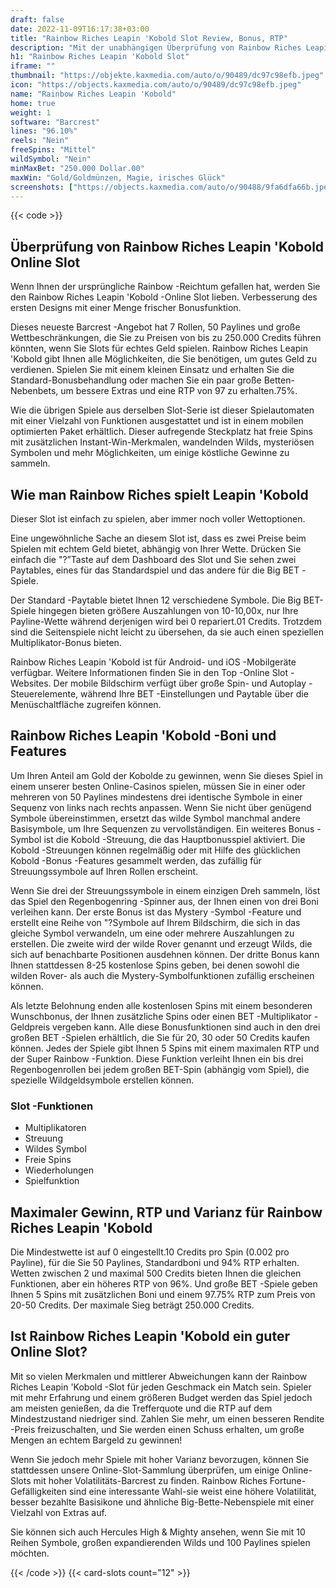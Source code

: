 ```yaml
---
draft: false
date: 2022-11-09T16:17:38+03:00
title: "Rainbow Riches Leapin 'Kobold Slot Review, Bonus, RTP"
description: "Mit der unabhängigen Überprüfung von Rainbow Riches Leapin 'Kobold -Slot aus Barcrest können Sie kostenlos oder echtes Geld spielen und hier einen Bonus erhalten!"
h1: "Rainbow Riches Leapin 'Kobold Slot"
iframe: ""
thumbnail: "https://objekte.kaxmedia.com/auto/o/90489/dc97c98efb.jpeg"
icon: "https://objects.kaxmedia.com/auto/o/90489/dc97c98efb.jpeg"
name: "Rainbow Riches Leapin 'Kobold"
home: true
weight: 1
software: "Barcrest"
lines: "96.10%"
reels: "Nein"
freeSpins: "Mittel"
wildSymbol: "Nein"
minMaxBet: "250.000 Dollar.00"
maxWin: "Gold/Goldmünzen, Magie, irisches Glück"
screenshots: ["https://objects.kaxmedia.com/auto/o/90488/9fa6dfa66b.jpeg"]
---
```


{{< code >}}<h2>Überprüfung von Rainbow Riches Leapin 'Kobold Online Slot</h2><p>Wenn Ihnen der ursprüngliche Rainbow -Reichtum gefallen hat, werden Sie den Rainbow Riches Leapin 'Kobold -Online Slot lieben. Verbesserung des ersten Designs mit einer Menge frischer Bonusfunktion.</p><p>Dieses neueste Barcrest -Angebot hat 7 Rollen, 50 Paylines und große Wettbeschränkungen, die Sie zu Preisen von bis zu 250.000 Credits führen könnten, wenn Sie Slots für echtes Geld spielen. Rainbow Riches Leapin 'Kobold gibt Ihnen alle Möglichkeiten, die Sie benötigen, um gutes Geld zu verdienen. Spielen Sie mit einem kleinen Einsatz und erhalten Sie die Standard-Bonusbehandlung oder machen Sie ein paar große Betten-Nebenbets, um bessere Extras und eine RTP von 97 zu erhalten.75%.</p><p>Wie die übrigen Spiele aus derselben Slot-Serie ist dieser Spielautomaten mit einer Vielzahl von Funktionen ausgestattet und ist in einem mobilen optimierten Paket erhältlich. Dieser aufregende Steckplatz hat freie Spins mit zusätzlichen Instant-Win-Merkmalen, wandelnden Wilds, mysteriösen Symbolen und mehr Möglichkeiten, um einige köstliche Gewinne zu sammeln.</p><h2>Wie man Rainbow Riches spielt Leapin 'Kobold</h2><p>Dieser Slot ist einfach zu spielen, aber immer noch voller Wettoptionen.</p><p>Eine ungewöhnliche Sache an diesem Slot ist, dass es zwei Preise beim Spielen mit echtem Geld bietet, abhängig von Ihrer Wette. Drücken Sie einfach die "?”Taste auf dem Dashboard des Slot und Sie sehen zwei Paytables, eines für das Standardspiel und das andere für die Big BET -Spiele.</p><p>Der Standard -Paytable bietet Ihnen 12 verschiedene Symbole. Die Big BET-Spiele hingegen bieten größere Auszahlungen von 10-10,00x, nur Ihre Payline-Wette während derjenigen wird bei 0 repariert.01 Credits. Trotzdem sind die Seitenspiele nicht leicht zu übersehen, da sie auch einen speziellen Multiplikator-Bonus bieten.</p><p>Rainbow Riches Leapin 'Kobold ist für Android- und iOS -Mobilgeräte verfügbar. Weitere Informationen finden Sie in den Top -Online Slot -Websites. Der mobile Bildschirm verfügt über große Spin- und Autoplay -Steuerelemente, während Ihre BET -Einstellungen und Paytable über die Menüschaltfläche zugreifen können.</p><h2>Rainbow Riches Leapin 'Kobold -Boni und Features</h2><p>Um Ihren Anteil am Gold der Kobolde zu gewinnen, wenn Sie dieses Spiel in einem unserer besten Online-Casinos spielen, müssen Sie in einer oder mehreren von 50 Paylines mindestens drei identische Symbole in einer Sequenz von links nach rechts anpassen. Wenn Sie nicht über genügend Symbole übereinstimmen, ersetzt das wilde Symbol manchmal andere Basisymbole, um Ihre Sequenzen zu vervollständigen. Ein weiteres Bonus -Symbol ist die Kobold -Streuung, die das Hauptbonusspiel aktiviert. Die Kobold -Streuungen können regelmäßig oder mit Hilfe des glücklichen Kobold -Bonus -Features gesammelt werden, das zufällig für Streuungssymbole auf Ihren Rollen erscheint.</p><p>Wenn Sie drei der Streuungssymbole in einem einzigen Dreh sammeln, löst das Spiel den Regenbogenring -Spinner aus, der Ihnen einen von drei Boni verleihen kann. Der erste Bonus ist das Mystery -Symbol -Feature und erstellt eine Reihe von "?Symbole auf Ihrem Bildschirm, die sich in das gleiche Symbol verwandeln, um eine oder mehrere Auszahlungen zu erstellen. Die zweite wird der wilde Rover genannt und erzeugt Wilds, die sich auf benachbarte Positionen ausdehnen können. Der dritte Bonus kann Ihnen stattdessen 8-25 kostenlose Spins geben, bei denen sowohl die wilden Rover- als auch die Mystery-Symbolfunktionen zufällig erscheinen können.</p><p>Als letzte Belohnung enden alle kostenlosen Spins mit einem besonderen Wunschbonus, der Ihnen zusätzliche Spins oder einen BET -Multiplikator -Geldpreis vergeben kann. Alle diese Bonusfunktionen sind auch in den drei großen BET -Spielen erhältlich, die Sie für 20, 30 oder 50 Credits kaufen können. Jedes der Spiele gibt Ihnen 5 Spins mit einem maximalen RTP und der Super Rainbow -Funktion. Diese Funktion verleiht Ihnen ein bis drei Regenbogenrollen bei jedem großen BET-Spin (abhängig vom Spiel), die spezielle Wildgeldsymbole erstellen können.</p><h3>
Slot -Funktionen</h3><ul>
<li></span>
Multiplikatoren</li>
<li></span>
Streuung</li>
<li></span>
Wildes Symbol</li>
<li></span>
Freie Spins</li>
<li></span>
Wiederholungen</li>
<li></span>
Spielfunktion</li></ul><h2>Maximaler Gewinn, RTP und Varianz für Rainbow Riches Leapin 'Kobold</h2><p>Die Mindestwette ist auf 0 eingestellt.10 Credits pro Spin (0.002 pro Payline), für die Sie 50 Paylines, Standardboni und 94% RTP erhalten. Wetten zwischen 2 und maximal 500 Credits bieten Ihnen die gleichen Funktionen, aber ein höheres RTP von 96%. Und große BET -Spiele geben Ihnen 5 Spins mit zusätzlichen Boni und einem 97.75% RTP zum Preis von 20-50 Credits. Der maximale Sieg beträgt 250.000 Credits.</p><h2>Ist Rainbow Riches Leapin 'Kobold ein guter Online Slot?</h2><p>Mit so vielen Merkmalen und mittlerer Abweichungen kann der Rainbow Riches Leapin 'Kobold -Slot für jeden Geschmack ein Match sein. Spieler mit mehr Erfahrung und einem größeren Budget werden das Spiel jedoch am meisten genießen, da die Trefferquote und die RTP auf dem Mindestzustand niedriger sind. Zahlen Sie mehr, um einen besseren Rendite -Preis freizuschalten, und Sie werden einen Schuss erhalten, um große Mengen an echtem Bargeld zu gewinnen!</p><p>Wenn Sie jedoch mehr Spiele mit hoher Varianz bevorzugen, können Sie stattdessen unsere Online-Slot-Sammlung überprüfen, um einige Online-Slots mit hoher Volatilitäts-Barcrest zu finden. Rainbow Riches Fortune-Gefälligkeiten sind eine interessante Wahl-sie weist eine höhere Volatilität, besser bezahlte Basisikone und ähnliche Big-Bette-Nebenspiele mit einer Vielzahl von Extras auf.</p><p>Sie können sich auch Hercules High & Mighty ansehen, wenn Sie mit 10 Reihen Symbole, großen expandierenden Wilds und 100 Paylines spielen möchten.</p>{{< /code >}}
 {{< card-slots count="12" >}}